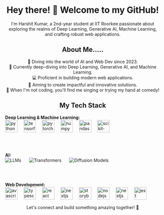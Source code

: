<h1 align="center">Hey there! 👋 Welcome to my GitHub!</h1>

<p align="center">I'm Harshit Kumar, a 2nd-year student at IIT Roorkee passionate about exploring the realms of Deep Learning, Generative AI, Machine Learning, and crafting robust web applications.</p>

<h2 align="center">About Me.....</h2>

<p align="center">
  🚀 Diving into the world of AI and Web Dev since 2023.<br>
  🧠 Currently deep-diving into Deep Learning, Generative AI, and Machine Learning.<br>
  💻 Proficient in building modern web applications.<br>
  🎯 Aiming to create impactful and innovative solutions.<br>
  🎤 When I'm not coding, you'll find me singing or trying my hand at comedy!
</p>

<h2 align="center">My Tech Stack</h2>

<p>
  <strong>Deep Learning & Machine Learning:</strong><br>
  <img src="https://cdn.jsdelivr.net/gh/devicons/devicon/icons/python/python-original-wordmark.svg" height="40" alt="python logo" />
  <img width="12" />
  <img src="https://cdn.jsdelivr.net/gh/devicons/devicon/icons/tensorflow/tensorflow-original.svg" height="40" alt="tensorflow logo" />
  <img width="12" />
  <img src="https://cdn.jsdelivr.net/gh/devicons/devicon/icons/pytorch/pytorch-original.svg" height="40" alt="pytorch logo" />
  <img width="12" />
  <img src="https://cdn.jsdelivr.net/gh/devicons/devicon/icons/numpy/numpy-original.svg" height="40" alt="numpy logo" />
  <img width="12" />
  <img src="https://cdn.jsdelivr.net/gh/devicons/devicon/icons/pandas/pandas-original.svg" height="40" alt="pandas logo" />
  <img width="12" />
  <img src="https://cdn.jsdelivr.net/gh/devicons/devicon/icons/scikitlearn/scikitlearn-original.svg" height="40" alt="scikit-learn logo" />

  <br><br>

  <strong>AI:</strong><br>
  <img src="https://img.shields.io/badge/LLMs-blueviolet?style=flat-square" alt="LLMs" />
  <img width="18" />
  <img src="https://img.shields.io/badge/Transformers-orange?style=flat-square" alt="Transformers" />
  <img width="18" />
  <img src="https://img.shields.io/badge/Diffusion%20Models-green?style=flat-square" alt="Diffusion Models" />

  <br><br>

  <strong>Web Development:</strong><br>
  <img src="https://cdn.jsdelivr.net/gh/devicons/devicon/icons/javascript/javascript-original.svg" height="40" alt="javascript logo" />
  <img width="12" />
  <img src="https://cdn.jsdelivr.net/gh/devicons/devicon/icons/typescript/typescript-original.svg" height="40" alt="typescript logo" />
  <img width="12" />
  <img src="https://cdn.jsdelivr.net/gh/devicons/devicon/icons/react/react-original.svg" height="40" alt="react logo" />
  <img width="12" />
  <img src="https://cdn.jsdelivr.net/gh/devicons/devicon/icons/nextjs/nextjs-original.svg" height="40" alt="nextjs logo" />
  <img width="12" />
  <img src="https://cdn.jsdelivr.net/gh/devicons/devicon/icons/storybook/storybook-original.svg" height="40" alt="storybook logo" />
  <img width="12" />
  <img src="https://cdn.jsdelivr.net/gh/devicons/devicon/icons/nodejs/nodejs-original.svg" height="40" alt="nodejs logo" />
  <img width="12" />
  <img src="https://cdn.jsdelivr.net/gh/devicons/devicon/icons/nestjs/nestjs-original.svg" height="40" alt="nestjs logo" />
  <img width="12" />
  <img src="https://cdn.jsdelivr.net/gh/devicons/devicon/icons/jest/jest-plain.svg" height="40" alt="jest logo" />
  </p>

<p align="center">Let's connect and build something amazing together! 🚀</p>

###
